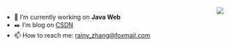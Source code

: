 <img align="right" src="https://github-readme-stats.vercel.app/api?username=rainy-zhang&show_icons=true&icon_color=CE1D2D&text_color=718096&bg_color=ffffff&hide_title=true" />


- 🔭 I’m currently working on **Java Web**
- :black_nib: I’m blog on [CSDN](https://blog.csdn.net/qq_38325614?type=blog)
- 📫 How to reach me: rainy_zhang@foxmail.com


<!--
<img align="right" src="https://github-readme-stats.vercel.app/api/top-langs/?username=rainy-zhang&layout=compact" />
-->





<!--
**rainy-zhang/rainy-zhang** is a ✨ _special_ ✨ repository because its `README.md` (this file) appears on your GitHub profile.

Here are some ideas to get you started:

- 🔭 I’m currently working on ...
- 🌱 I’m currently learning ...
- 👯 I’m looking to collaborate on ...
- 🤔 I’m looking for help with ...
- 💬 Ask me about ...
- 📫 How to reach me: ...
- 😄 Pronouns: ...
- ⚡ Fun fact: ...
-->
